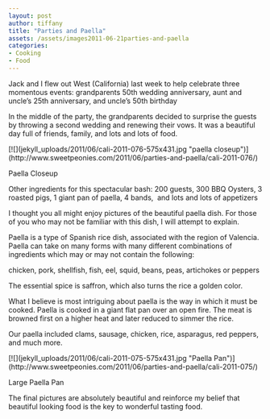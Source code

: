 ```yaml
---
layout: post
author: tiffany
title: "Parties and Paella"
assets: /assets/images2011-06-21parties-and-paella
categories: 
- Cooking
- Food
---
```


Jack and I flew out West (California) last week to help celebrate three momentous events: grandparents 50th wedding anniversary, aunt and uncle’s 25th anniversary, and uncle’s 50th birthday

In the middle of the party, the grandparents decided to surprise the guests by throwing a second wedding and renewing their vows. It was a beautiful day full of friends, family, and lots and lots of food.

<div id="attachment_836" style="width: 585px" class="wp-caption alignleft">[![](jekyll_uploads/2011/06/cali-2011-076-575x431.jpg "paella closeup")](http://www.sweetpeonies.com/2011/06/parties-and-paella/cali-2011-076/)

Paella Closeup

</div>

Other ingredients for this spectacular bash: 200 guests, 300 BBQ Oysters, 3 roasted pigs, 1 giant pan of paella, 4 bands,  and lots and lots of appetizers

I thought you all might enjoy pictures of the beautiful paella dish. For those of you who may not be familiar with this dish, I will attempt to explain.

Paella is a type of Spanish rice dish, associated with the region of Valencia. Paella can take on many forms with many different combinations of ingredients which may or may not contain the following:

chicken, pork, shellfish, fish, eel, squid, beans, peas, artichokes or peppers

The essential spice is saffron, which also turns the rice a golden color.

What I believe is most intriguing about paella is the way in which it must be cooked. Paella is cooked in a giant flat pan over an open fire. The meat is browned first on a higher heat and later reduced to simmer the rice.

Our paella included clams, sausage, chicken, rice, asparagus, red peppers, and much more.

<div id="attachment_835" style="width: 585px" class="wp-caption alignleft">[![](jekyll_uploads/2011/06/cali-2011-075-575x431.jpg "Paella Pan")](http://www.sweetpeonies.com/2011/06/parties-and-paella/cali-2011-075/)

Large Paella Pan

</div>

The final pictures are absolutely beautiful and reinforce my belief that beautiful looking food is the key to wonderful tasting food.